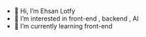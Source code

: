 - 👋 Hi, I’m Ehsan Lotfy
- 👀 I’m interested in front-end , backend , AI
- 🌱 I’m currently learning front-end

